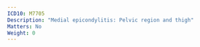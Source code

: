 ```yaml
---
ICD10: M7705
Description: "Medial epicondylitis: Pelvic region and thigh"
Matters: No
Weight: 0
---
```


